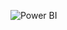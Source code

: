 ![Power BI](https://img.shields.io/badge/Power_BI-F2C811?logo=microsoft-power-bi&logoColor=black&style=for-the-badge)  
